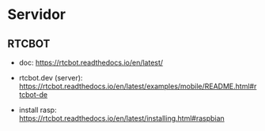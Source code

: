 # Servidor

## RTCBOT

* doc: https://rtcbot.readthedocs.io/en/latest/

* rtcbot.dev (server): https://rtcbot.readthedocs.io/en/latest/examples/mobile/README.html#rtcbot-de

* install rasp: https://rtcbot.readthedocs.io/en/latest/installing.html#raspbian